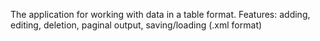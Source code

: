 The application for working with data in a table format. 
Features: adding, editing, deletion, paginal output, saving/loading (.xml format)
